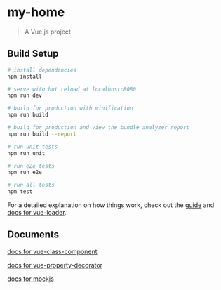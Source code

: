 # my-home

> A Vue.js project

## Build Setup

``` bash
# install dependencies
npm install

# serve with hot reload at localhost:8080
npm run dev

# build for production with minification
npm run build

# build for production and view the bundle analyzer report
npm run build --report

# run unit tests
npm run unit

# run e2e tests
npm run e2e

# run all tests
npm test
```

For a detailed explanation on how things work, check out the [guide](http://vuejs-templates.github.io/webpack/) and [docs for vue-loader](http://vuejs.github.io/vue-loader).

## Documents

[docs for vue-class-component](https://github.com/vuejs/vue-class-component)

[docs for vue-property-decorator](https://github.com/kaorun343/vue-property-decorator)

[docs for mockjs](http://mockjs.com/)
